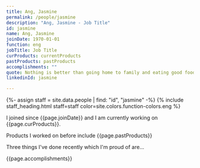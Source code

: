 ```yaml
---
title: Ang, Jasmine
permalink: /people/jasmine
description: "Ang, Jasmine - Job Title"
id: jasmine
name: Ang, Jasmine
joinDate: 1970-01-01
function: eng
jobTitle: Job Title
curProducts: currentProducts
pastProducts: pastProducts
accomplishments: ""
quote: Nothing is better than going home to family and eating good food and relaxing
linkedinId: jasmine

---
```


{%- assign staff = site.data.people | find: "id", "jasmine" -%}
{% include staff_heading.html staff=staff color=site.colors.function-colors.eng %}

<p>I joined since {{page.joinDate}} and I am currently working on {{page.curProducts}}.</p>

<p>Products I worked on before include {{page.pastProducts}}</p>

<p>Three things I've done recently which I'm proud of are...</p>
{{page.accomplishments}}
